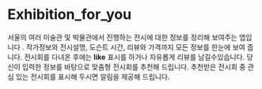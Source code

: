 # Exhibition_for_you
서울의 여러 미술관 및 박물관에서 진행하는 전시에 대한 정보를 정리해 보여주는 앱입니다 .
작가정보와 전시설명, 도슨트 시간, 리뷰와 가격까지 모든 정보를 한눈에 보여 줍니다.
전시회를 다녀온 후에는 __like__ 표시를 하거나 자유롭게 리뷰를 남길수있습니다.
당신이 입력한 정보를 바탕으로 맞춤형 전시회를 추천해 드립니다.
추천받은 전시회 중 관심 있는 전시회를 표시해 두시면 알림을 제공해 드립니다.


